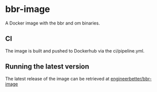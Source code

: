 # bbr-image

A Docker image with the bbr and om binaries.

## CI

The image is built and pushed to Dockerhub via the ci/pipeline.yml.

## Running the latest version

The latest release of the image can be retrieved at [engineerbetter/bbr-image](https://hub.docker.com/r/engineerbetter/bbr-image)
